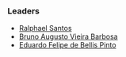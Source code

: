 ### Leaders

* [Ralphael Santos](mailto:raphael.santos@owasp.org)
* [Bruno Augusto Vieira Barbosa](mailto:bruno.barbosa@owasp.org)
* [Eduardo Felipe de Bellis Pinto](mailto:eduardo.bellis@owasp.org)
